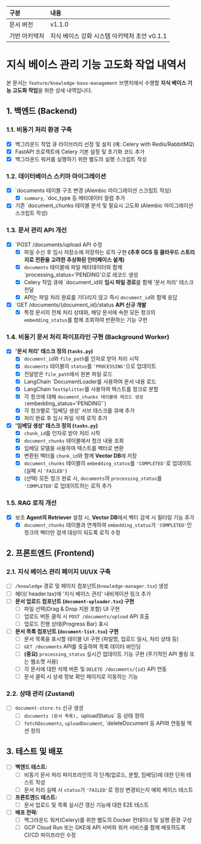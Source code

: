 |구분|내용|
|:--|:--|
|문서 버전|v1.1.0|
|기반 아키텍처|지식 베이스 강화 시스템 아키텍처 초안 v0.1.1|

# 지식 베이스 관리 기능 고도화 작업 내역서
본 문서는 `feature/knowledge-base-management` 브랜치에서 수행할 **지식 베이스 기능 고도화 작업**을 위한 상세 내역입니다.

## 1. 백엔드 (Backend)
### 1.1. 비동기 처리 환경 구축
- [x] 백그라운드 작업 큐 라이브러리 선정 및 설치 (예: Celery with Redis/RabbitMQ)
- [x] FastAPI 프로젝트에 Celery 기본 설정 및 초기화 코드 추가
- [x] 백그라운드 워커를 실행하기 위한 별도의 실행 스크립트 작성

### 1.2. 데이터베이스 스키마 마이그레이션
- [x] `documents 테이블 구조 변경 (Alembic 마이그레이션 스크립트 작성)
  - [x] `summary`, `doc_type 등 메타데이터 컬럼 추가
- [x] 기존 `document_chunks 테이블 분석 및 필요시 고도화 (Alembic 마이그레이션 스크립트 작성)

### 1.3. 문서 관리 API 개선
- [x] `POST /documents/upload API 수정
  - [x] 파일 수신 후 임시 저장소에 저장하는 로직 구현 **(추후 GCS 등 클라우드 스토리지로 전환을 고려한 추상화된 인터페이스 설계)**
  - [x] `documents` 테이블에 파일 메타데이터와 함께 `processing_status='PENDING'으로 레코드 생성
  - [x] Celery 작업 큐에 `document_id와 **임시 파일 경로**를 함께 '문서 처리' 태스크 전달
  - [x] API는 파일 처리 완료를 기다리지 않고 즉시 `document_id`와 함께 응답
- [x] `GET /documents/{document_id}/status **API 신규 개발**
  - [x] 특정 문서의 전체 처리 상태와, 해당 문서에 속한 모든 청크의 `embedding_status`를 함께 조회하여 반환하는 기능 구현

### 1.4. 비동기 문서 처리 파이프라인 구현 (Background Worker)
- [x] **'문서 처리' 태스크 정의 (`tasks.py`)**
  - [x] `document_id`와 `file_path`를 인자로 받아 처리 시작
  - [x] `documents` 테이블의 `status`를 `'PROCESSING'`으로 업데이트
  - [x] 전달받은 `file_path`에서 원본 파일 로드
  - [x] LangChain `DocumentLoader를 사용하여 문서 내용 로드
  - [x] LangChain `TextSplitter`를 사용하여 텍스트를 청크로 분할
  - [x] 각 청크에 대해 `document_chunks 테이블에 레코드 생성 (`embedding_status='PENDING'`)
  - [x] 각 청크별로 '임베딩 생성' 서브 태스크를 큐에 추가
  - [x] 처리 완료 후 임시 파일 삭제 로직 추가
- [x] **'임베딩 생성' 태스크 정의 (`tasks.py`)**
  - [x] `chunk_id`를 인자로 받아 처리 시작
  - [x] `document_chunks` 테이블에서 청크 내용 조회
  - [x] 임베딩 모델을 사용하여 텍스트를 벡터로 변환
  - [x] 변환된 벡터를 `chunk_id`와 함께 **Vector DB**에 저장
  - [x] `document_chunks` 테이블의 `embedding_status`를 `'COMPLETED'`로 업데이트 (실패 시 `'FAILED'`)
  - [x] (선택) 모든 청크 완료 시, `documents`의 `processing_status`를 `'COMPLETED'`로 업데이트하는 로직 추가

### 1.5. RAG 로직 개선
- [x] 보조 **Agent의 Retriever** 설정 시, **Vector DB**에서 벡터 검색 시 필터링 기능 추가
  - [x] `document_chunks` 테이블과 연계하여 `embedding_status`가 `'COMPLETED'`인 청크의 벡터만 검색 대상이 되도록 로직 수정

## 2. 프론트엔드 (Frontend)
### 2.1. 지식 베이스 관리 페이지 UI/UX 구축
- [ ] `/knowledge` 경로 및 페이지 컴포넌트(`knowledge-manager.tsx`) 생성
- [ ] 헤더(`header.tsx)에 '지식 베이스 관리' 내비게이션 링크 추가
- [ ] **문서 업로드 컴포넌트 (`document-uploader.tsx`) 구현**
  - [ ] 파일 선택(Drag & Drop 지원 포함) UI 구현
  - [ ] 업로드 버튼 클릭 시 `POST /documents/upload` API 호출
  - [ ] 업로드 진행 상태(Progress Bar) 표시
- [ ] **문서 목록 컴포넌트 (`document-list.tsx`) 구현**
  - [ ] 문서 목록을 표시할 테이블 UI 구현 (파일명, 업로드 일시, 처리 상태 등)
  - [ ] `GET /documents` API를 호출하여 목록 데이터 바인딩
  - [ ] **(중요)** `processing_status` 실시간 업데이트 기능 구현 (주기적인 API 폴링 또는 웹소켓 사용)
  - [ ] 각 문서에 대한 삭제 버튼 및 `DELETE /documents/{id}` API 연동
  - [ ] 문서 클릭 시 상세 정보 확인 페이지로 이동하는 기능

### 2.2. 상태 관리 (Zustand)
- [ ] `document-store.ts` 신규 생성
  - [ ] `documents (문서 목록), `uploadStatus` 등 상태 정의
  - [ ] `fetchDocuments`, `uploadDocument`, `deleteDocument 등 API와 연동될 액션 정의

## 3. 테스트 및 배포
- [ ] **백엔드 테스트:**
  - [ ] 비동기 문서 처리 파이프라인의 각 단계(업로드, 분할, 임베딩)에 대한 단위 테스트 작성
  - [ ] 문서 처리 실패 시 `status`가 `'FAILED'`로 정상 변경되는지 예외 케이스 테스트
- [ ] **프론트엔드 테스트:**
  - [ ] 문서 업로드 및 목록 실시간 갱신 기능에 대한 E2E 테스트
- [ ] **배포 전략:**
  - [ ] 백그라운드 워커(Celery)를 위한 별도의 Docker 컨테이너 및 실행 환경 구성
  - [ ] GCP Cloud Run 또는 GKE에 API 서버와 워커 서비스를 함께 배포하도록 CI/CD 파이프라인 수정
